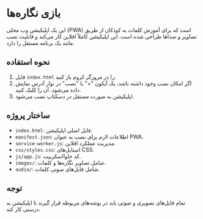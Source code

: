 # بازی نگاره‌ها

این یک اپلیکیشن وب محلی (PWA) است که برای آموزش کلمات به کودکان از طریق تصاویر و صداها طراحی شده است. این اپلیکیشن کاملاً افلاین کار می‌کند و قابلیت نصب مانند یک برنامه مستقل را دارد.

## نحوه استفاده

1. فایل `index.html` را در مرورگر کروم باز کنید.
2. اگر امکان نصب وجود داشته باشد، یک آیکون "+" یا "نصب" در نوار آدرس نمایش داده می‌شود. آن را کلیک کنید.
3. اپلیکیشن به صورت مستقل در دسکتاپ نصب می‌شود.

## ساختار پروژه

- `index.html`: فایل اصلی اپلیکیشن.
- `manifest.json`: اطلاعات لازم برای نصب به عنوان PWA.
- `service-worker.js`: مدیریت عملکرد افلاین.
- `css/styles.css`: استایل‌های CSS.
- `js/app.js`: کد جاوااسکریپت.
- `images/`: شامل تصاویر نگاره‌ها و کلمات.
- `audio/`: شامل فایل‌های صوتی کلمات.

## توجه

تمام فایل‌های تصویری و صوتی باید در پوشه‌های مربوطه قرار گیرند تا اپلیکیشن به درستی کار کند.
